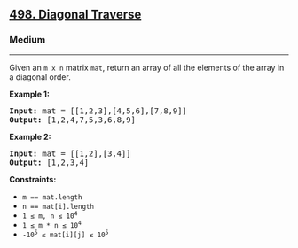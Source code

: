 <h2><a href="https://leetcode.com/problems/diagonal-traverse/">498. Diagonal Traverse</a></h2>
<h3>Medium</h3>
<hr>
<div>
<p>Given an <code>m x n</code> matrix <code>mat</code>, return an array of all the elements of the array in a diagonal order.</p>

<p><strong class="example">Example 1:</strong></p>
<pre><strong>Input:</strong> mat = [[1,2,3],[4,5,6],[7,8,9]]
<strong>Output:</strong> [1,2,4,7,5,3,6,8,9]
</pre>

<p><strong class="example">Example 2:</strong></p>
<pre><strong>Input:</strong> mat = [[1,2],[3,4]]
<strong>Output:</strong> [1,2,3,4]
</pre>

<p><strong>Constraints:</strong></p>
<ul>
  <li><code>m == mat.length</code></li>
  <li><code>n == mat[i].length</code></li>
  <li><code>1 &le; m, n &le; 10<sup>4</sup></code></li>
  <li><code>1 &le; m * n &le; 10<sup>4</sup></code></li>
  <li><code>-10<sup>5</sup> &le; mat[i][j] &le; 10<sup>5</sup></code></li>
</ul>
</div>
